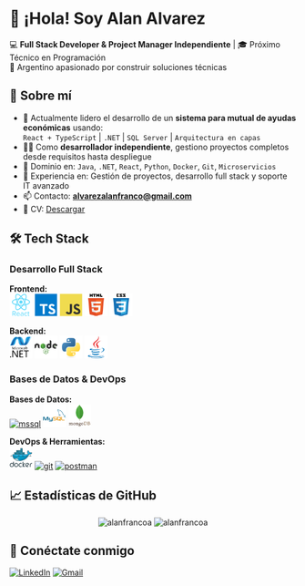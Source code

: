 # 👋 ¡Hola! Soy Alan Alvarez

💻 **Full Stack Developer & Project Manager Independiente** | 🎓 Próximo Técnico en Programación  
📍 Argentino apasionado por construir soluciones técnicas

## 🚀 Sobre mí

- 🔭 Actualmente lidero el desarrollo de un **sistema para mutual de ayudas económicas** usando:  
  `React + TypeScript` | `.NET` | `SQL Server` | `Arquitectura en capas`
- 👨‍💻 Como **desarrollador independiente**, gestiono proyectos completos desde requisitos hasta despliegue
- 🌱 Dominio en: `Java`, `.NET`, `React`, `Python`, `Docker`, `Git`, `Microservicios`
- 💼 Experiencia en: Gestión de proyectos, desarrollo full stack y soporte IT avanzado
- 📫 Contacto: **alvarezalanfranco@gmail.com**
- 📄 CV: [Descargar](https://drive.google.com/file/d/1TO6UBT9DeoZvWz7b1pFDi8YvkrmwY0tb/view?usp=sharing)

## 🛠️ Tech Stack

### Desarrollo Full Stack
**Frontend:**  
<a href="https://reactjs.org/" target="_blank" rel="noreferrer"><img src="https://raw.githubusercontent.com/devicons/devicon/master/icons/react/react-original-wordmark.svg" alt="react" width="40" height="40"/></a>
<a href="https://www.typescriptlang.org/" target="_blank" rel="noreferrer"><img src="https://raw.githubusercontent.com/devicons/devicon/master/icons/typescript/typescript-original.svg" alt="typescript" width="40" height="40"/></a>
<a href="https://developer.mozilla.org/en-US/docs/Web/JavaScript" target="_blank" rel="noreferrer"><img src="https://raw.githubusercontent.com/devicons/devicon/master/icons/javascript/javascript-original.svg" alt="javascript" width="40" height="40"/></a>
<a href="https://www.w3.org/html/" target="_blank" rel="noreferrer"><img src="https://raw.githubusercontent.com/devicons/devicon/master/icons/html5/html5-original-wordmark.svg" alt="html5" width="40" height="40"/></a>
<a href="https://www.w3schools.com/css/" target="_blank" rel="noreferrer"><img src="https://raw.githubusercontent.com/devicons/devicon/master/icons/css3/css3-original-wordmark.svg" alt="css3" width="40" height="40"/></a>

**Backend:**  
<a href="https://dotnet.microsoft.com/" target="_blank" rel="noreferrer"><img src="https://raw.githubusercontent.com/devicons/devicon/master/icons/dot-net/dot-net-original-wordmark.svg" alt="dotnet" width="40" height="40"/></a>
<a href="https://nodejs.org" target="_blank" rel="noreferrer"><img src="https://raw.githubusercontent.com/devicons/devicon/master/icons/nodejs/nodejs-original-wordmark.svg" alt="nodejs" width="40" height="40"/></a>
<a href="https://www.python.org" target="_blank" rel="noreferrer"><img src="https://raw.githubusercontent.com/devicons/devicon/master/icons/python/python-original.svg" alt="python" width="40" height="40"/></a>
<a href="https://www.java.com" target="_blank" rel="noreferrer"><img src="https://raw.githubusercontent.com/devicons/devicon/master/icons/java/java-original.svg" alt="java" width="40" height="40"/></a>


### Bases de Datos & DevOps
**Bases de Datos:**  
<a href="https://www.microsoft.com/en-us/sql-server" target="_blank" rel="noreferrer"><img src="https://www.svgrepo.com/show/303229/microsoft-sql-server-logo.svg" alt="mssql" width="40" height="40"/></a>
<a href="https://www.mysql.com/" target="_blank" rel="noreferrer"><img src="https://raw.githubusercontent.com/devicons/devicon/master/icons/mysql/mysql-original-wordmark.svg" alt="mysql" width="40" height="40"/></a>
<a href="https://www.mongodb.com/" target="_blank" rel="noreferrer"><img src="https://raw.githubusercontent.com/devicons/devicon/master/icons/mongodb/mongodb-original-wordmark.svg" alt="mongodb" width="40" height="40"/></a>

**DevOps & Herramientas:**  
<a href="https://www.docker.com/" target="_blank" rel="noreferrer"><img src="https://raw.githubusercontent.com/devicons/devicon/master/icons/docker/docker-original-wordmark.svg" alt="docker" width="40" height="40"/></a>
<a href="https://git-scm.com/" target="_blank" rel="noreferrer"><img src="https://www.vectorlogo.zone/logos/git-scm/git-scm-icon.svg" alt="git" width="40" height="40"/></a>
<a href="https://postman.com" target="_blank" rel="noreferrer"><img src="https://www.vectorlogo.zone/logos/getpostman/getpostman-icon.svg" alt="postman" width="40" height="40"/></a>


## 📈 Estadísticas de GitHub

<p align="center">
  <img src="https://github-readme-stats.vercel.app/api/top-langs?username=alanfrancoa&show_icons=true&locale=en&layout=compact&theme=radical" alt="alanfrancoa" />
  <img src="https://github-readme-stats.vercel.app/api?username=alanfrancoa&show_icons=true&locale=en&theme=radical" alt="alanfrancoa" />
</p>

## 🔗 Conéctate conmigo

[![LinkedIn](https://img.shields.io/badge/LinkedIn-0A66C2?style=for-the-badge&logo=linkedin&logoColor=white)](https://www.linkedin.com/in/alan-f-alvarez/)
[![Gmail](https://img.shields.io/badge/Gmail-D14836?style=for-the-badge&logo=gmail&logoColor=white)](mailto:alvarezalanfranco@gmail.com)
